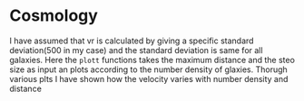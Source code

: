 # Cosmology

I have assumed that vr is calculated by giving a specific standard deviation(500 in my case) and the standard deviation is same for all galaxies. Here the `plott` functions takes the maximum distance and the steo size as input an plots according to the number density of glaxies. Thorugh various plts I have shown how the velocity varies with number density and distance
